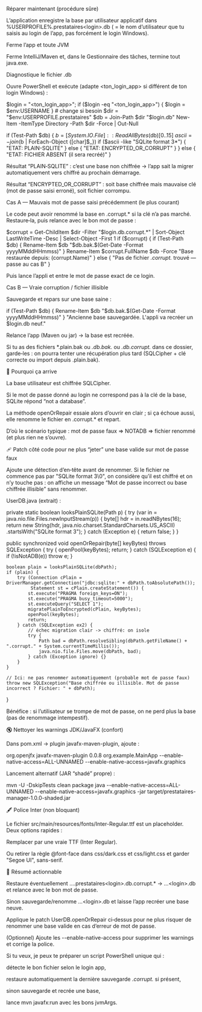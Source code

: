 Réparer maintenant (procédure sûre)

L’application enregistre la base par utilisateur applicatif dans
%USERPROFILE%\.prestataires\<login>.db
(<login> = le nom d’utilisateur que tu saisis au login de l’app, pas forcément le login Windows).

Ferme l’app et toute JVM

Ferme IntelliJ/Maven et, dans le Gestionnaire des tâches, termine tout java.exe.

Diagnostique le fichier .db

Ouvre PowerShell et exécute (adapte <ton_login_app> si différent de ton login Windows) :

$login = "<ton_login_app>"; if ($login -eq "<ton_login_app>") { $login = $env:USERNAME }  # change si besoin
$dir   = "$env:USERPROFILE\.prestataires"
$db    = Join-Path $dir "$login.db"
New-Item -ItemType Directory -Path $dir -Force | Out-Null

if (Test-Path $db) {
$b = [System.IO.File]::ReadAllBytes($db)[0..15]
$ascii = -join ($b | ForEach-Object {[char]$_})
if ($ascii -like "SQLite format 3*") { "ETAT: PLAIN-SQLITE" } else { "ETAT: ENCRYPTED_OR_CORRUPT" }
} else {
"ETAT: FICHIER ABSENT (il sera recréé)"
}


Résultat “PLAIN‑SQLITE” : c’est une base non chiffrée → l’app sait la migrer automatiquement vers chiffré au prochain démarrage.

Résultat “ENCRYPTED_OR_CORRUPT” : soit base chiffrée mais mauvaise clé (mot de passe saisi erroné), soit fichier corrompu.

Cas A — Mauvais mot de passe saisi précédemment (le plus courant)

Le code peut avoir renommé la base en .corrupt.* si la clé n’a pas marché. Restaure‑la, puis relance avec le bon mot de passe :

$corrupt = Get-ChildItem $dir -Filter "$login.db.corrupt.*" | Sort-Object LastWriteTime -Desc | Select-Object -First 1
if ($corrupt) {
if (Test-Path $db) { Rename-Item $db "$db.bak.$(Get-Date -Format yyyyMMddHHmmss)" }
Rename-Item $corrupt.FullName $db -Force
"Base restaurée depuis: $($corrupt.Name)"
} else {
"Pas de fichier *.corrupt.* trouvé — passe au cas B"
}


Puis lance l’appli et entre le mot de passe exact de ce login.

Cas B — Vraie corruption / fichier illisible

Sauvegarde et repars sur une base saine :

if (Test-Path $db) { Rename-Item $db "$db.bak.$(Get-Date -Format yyyyMMddHHmmss)" }
"Ancienne base sauvegardée. L'appli va recréer un $login.db neuf."


Relance l’app (Maven ou jar) → la base est recréée.

Si tu as des fichiers *.plain.bak ou *.db.bak.* ou *.db.corrupt.* dans ce dossier, garde‑les : on pourra tenter une récupération plus tard (SQLCipher + clé correcte ou import depuis .plain.bak).

🧪 Pourquoi ça arrive

La base utilisateur est chiffrée SQLCipher.

Si le mot de passe donné au login ne correspond pas à la clé de la base, SQLite répond “not a database”.

La méthode openOrRepair essaie alors d’ouvrir en clair ; si ça échoue aussi, elle renomme le fichier en .corrupt.* et repart.

D’où le scénario typique : mot de passe faux ⇒ NOTADB ⇒ fichier renommé (et plus rien ne s’ouvre).

🩹 Patch côté code pour ne plus “jeter” une base valide sur mot de passe faux

Ajoute une détection d’en‑tête avant de renommer.
Si le fichier ne commence pas par "SQLite format 3\0", on considère qu’il est chiffré et on n’y touche pas : on affiche un message “Mot de passe incorrect ou base chiffrée illisible” sans renommer.

UserDB.java (extrait) :

private static boolean looksPlainSQLite(Path p) {
try (var in = java.nio.file.Files.newInputStream(p)) {
byte[] hdr = in.readNBytes(16);
return new String(hdr, java.nio.charset.StandardCharsets.US_ASCII)
.startsWith("SQLite format 3");
} catch (Exception e) { return false; }
}

public synchronized void openOrRepair(byte[] keyBytes) throws SQLException {
try { openPool(keyBytes); return; }
catch (SQLException e) { if (!isNotADB(e)) throw e; }

    boolean plain = looksPlainSQLite(dbPath);
    if (plain) {
        try (Connection cPlain = DriverManager.getConnection("jdbc:sqlite:" + dbPath.toAbsolutePath());
             Statement st = cPlain.createStatement()) {
            st.execute("PRAGMA foreign_keys=ON");
            st.execute("PRAGMA busy_timeout=5000");
            st.executeQuery("SELECT 1");
            migratePlainToEncrypted(cPlain, keyBytes);
            openPool(keyBytes);
            return;
        } catch (SQLException ex2) {
            // échec migration clair -> chiffré: on isole
            try {
                Path bad = dbPath.resolveSibling(dbPath.getFileName() + ".corrupt." + System.currentTimeMillis());
                java.nio.file.Files.move(dbPath, bad);
            } catch (Exception ignore) {}
        }
    }

    // Ici: ne pas renommer automatiquement (probable mot de passe faux)
    throw new SQLException("Base chiffrée ou illisible. Mot de passe incorrect ? Fichier: " + dbPath);
}


Bénéfice : si l’utilisateur se trompe de mot de passe, on ne perd plus la base (pas de renommage intempestif).

🔇 Nettoyer les warnings JDK/JavaFX (confort)

Dans pom.xml → plugin javafx-maven-plugin, ajoute :

<plugin>
  <groupId>org.openjfx</groupId>
  <artifactId>javafx-maven-plugin</artifactId>
  <version>0.0.8</version>
  <configuration>
    <mainClass>org.example.MainApp</mainClass>
    <jvmArgs>
      --enable-native-access=ALL-UNNAMED
      --enable-native-access=javafx.graphics
    </jvmArgs>
  </configuration>
</plugin>


Lancement alternatif (JAR “shadé” propre) :

mvn -U -DskipTests clean package
java --enable-native-access=ALL-UNNAMED --enable-native-access=javafx.graphics -jar target/prestataires-manager-1.0.0-shaded.jar

🖋️ Police Inter (non bloquant)

Le fichier src/main/resources/fonts/Inter-Regular.ttf est un placeholder.
Deux options rapides :

Remplacer par une vraie TTF (Inter Regular).

Ou retirer la règle @font-face dans css/dark.css et css/light.css et garder "Segoe UI", sans-serif.

🧰 Résumé actionnable

Restaure éventuellement ...\.prestataires\<login>.db.corrupt.* → ...\<login>.db et relance avec le bon mot de passe.

Sinon sauvegarde/renomme ...\<login>.db et laisse l’app recréer une base neuve.

Applique le patch UserDB.openOrRepair ci‑dessus pour ne plus risquer de renommer une base valide en cas d’erreur de mot de passe.

(Optionnel) Ajoute les --enable-native-access pour supprimer les warnings et corrige la police.

Si tu veux, je peux te préparer un script PowerShell unique qui :

détecte le bon fichier selon le login app,

restaure automatiquement la dernière sauvegarde *.corrupt.* si présent,

sinon sauvegarde et recrée une base,

lance mvn javafx:run avec les bons jvmArgs.
